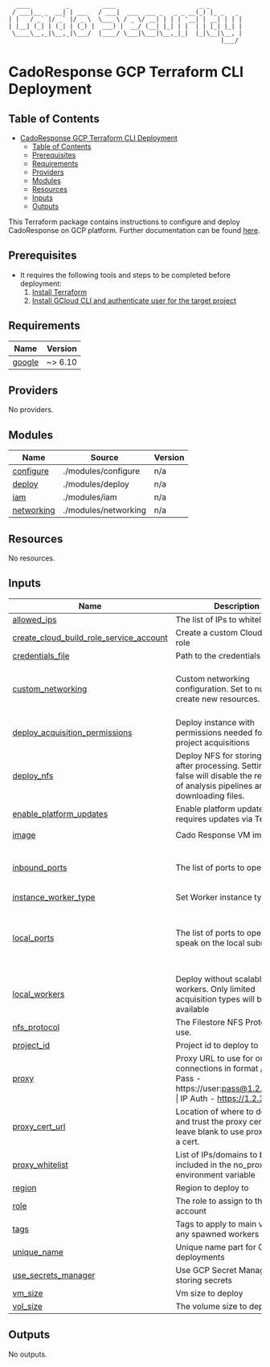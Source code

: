 ```
  ____          _         ____                       _ _
 / ___|__ _  __| | ___   / ___|  ___  ___ _   _ _ __(_) |_ _   _
| |   / _` |/ _` |/ _ \  \___ \ / _ \/ __| | | | '__| | __| | | |
| |__| (_| | (_| | (_) |  ___) |  __/ (__| |_| | |  | | |_| |_| |
 \____\__,_|\__,_|\___/  |____/ \___|\___|\__,_|_|  |_|\__|\__, |
                                                           |___/
```
# CadoResponse GCP Terraform CLI Deployment
## Table of Contents
- [CadoResponse GCP Terraform CLI Deployment](#cadoresponse-gcp-terraform-cli-deployment)
  - [Table of Contents](#table-of-contents)
  - [Prerequisites](#prerequisites)
  - [Requirements](#requirements)
  - [Providers](#providers)
  - [Modules](#modules)
  - [Resources](#resources)
  - [Inputs](#inputs)
  - [Outputs](#outputs)


This Terraform package contains instructions to configure and deploy CadoResponse on GCP platform. Further documentation can be found [here](https://docs.cadosecurity.com/cado-response/deploy/gcp/gcp-settings).

## Prerequisites

* It requires the following tools and steps to be completed before deployment:
    1. [Install Terraform](https://learn.hashicorp.com/tutorials/terraform/install-cli)
    2. [Install GCloud CLI and authenticate user for the target project](https://cloud.google.com/sdk/docs/install)

<!-- BEGIN_TF_DOCS -->
## Requirements

| Name | Version |
|------|---------|
| <a name="requirement_google"></a> [google](#requirement\_google) | ~> 6.10 |

## Providers

No providers.

## Modules

| Name | Source | Version |
|------|--------|---------|
| <a name="module_configure"></a> [configure](#module\_configure) | ./modules/configure | n/a |
| <a name="module_deploy"></a> [deploy](#module\_deploy) | ./modules/deploy | n/a |
| <a name="module_iam"></a> [iam](#module\_iam) | ./modules/iam | n/a |
| <a name="module_networking"></a> [networking](#module\_networking) | ./modules/networking | n/a |

## Resources

No resources.

## Inputs

| Name | Description | Type | Default | Required |
|------|-------------|------|---------|:--------:|
| <a name="input_allowed_ips"></a> [allowed\_ips](#input\_allowed\_ips) | The list of IPs to whitelist | `list(string)` | `[]` | no |
| <a name="input_create_cloud_build_role_service_account"></a> [create\_cloud\_build\_role\_service\_account](#input\_create\_cloud\_build\_role\_service\_account) | Create a custom Cloud Build role | `bool` | `true` | no |
| <a name="input_credentials_file"></a> [credentials\_file](#input\_credentials\_file) | Path to the credentials file | `string` | `""` | no |
| <a name="input_custom_networking"></a> [custom\_networking](#input\_custom\_networking) | Custom networking configuration. Set to null to create new resources. | <pre>object({<br/>    vpc_name           = string<br/>    public_subnet_name = string<br/>  })</pre> | `null` | no |
| <a name="input_deploy_acquisition_permissions"></a> [deploy\_acquisition\_permissions](#input\_deploy\_acquisition\_permissions) | Deploy instance with permissions needed for same project acquisitions | `bool` | `true` | no |
| <a name="input_deploy_nfs"></a> [deploy\_nfs](#input\_deploy\_nfs) | Deploy NFS for storing files after processing. Setting to false will disable the re-running of analysis pipelines and downloading files. | `bool` | `true` | no |
| <a name="input_enable_platform_updates"></a> [enable\_platform\_updates](#input\_enable\_platform\_updates) | Enable platform updates, False requires updates via Terraform | `bool` | `true` | no |
| <a name="input_image"></a> [image](#input\_image) | Cado Response VM image path | `string` | `"projects/cado-public/global/images/cadoresponse"` | no |
| <a name="input_inbound_ports"></a> [inbound\_ports](#input\_inbound\_ports) | The list of ports to open | `list(string)` | <pre>[<br/>  "22",<br/>  "443"<br/>]</pre> | no |
| <a name="input_instance_worker_type"></a> [instance\_worker\_type](#input\_instance\_worker\_type) | Set Worker instance type | `string` | `"n2-highmem-8"` | no |
| <a name="input_local_ports"></a> [local\_ports](#input\_local\_ports) | The list of ports to open to speak on the local subnet | `list(string)` | <pre>[<br/>  "5432",<br/>  "9200",<br/>  "6379",<br/>  "24224"<br/>]</pre> | no |
| <a name="input_local_workers"></a> [local\_workers](#input\_local\_workers) | Deploy without scalable workers. Only limited acquisition types will be available | `bool` | `false` | no |
| <a name="input_nfs_protocol"></a> [nfs\_protocol](#input\_nfs\_protocol) | The Filestore NFS Protocol to use. | `string` | `"NFS_V4_1"` | no |
| <a name="input_project_id"></a> [project\_id](#input\_project\_id) | Project id to deploy to | `string` | n/a | yes |
| <a name="input_proxy"></a> [proxy](#input\_proxy) | Proxy URL to use for outbound connections in format / User Pass - https://user:pass@1.2.3.4:1234 \| IP Auth - https://1.2.3.4:1234 | `string` | `""` | no |
| <a name="input_proxy_cert_url"></a> [proxy\_cert\_url](#input\_proxy\_cert\_url) | Location of where to download and trust the proxy certificate, leave blank to use proxy without a cert. | `string` | `""` | no |
| <a name="input_proxy_whitelist"></a> [proxy\_whitelist](#input\_proxy\_whitelist) | List of IPs/domains to be included in the no\_proxy environment variable | `list(string)` | `[]` | no |
| <a name="input_region"></a> [region](#input\_region) | Region to deploy to | `string` | `"us-central1"` | no |
| <a name="input_role"></a> [role](#input\_role) | The role to assign to the service account | `string` | `""` | no |
| <a name="input_tags"></a> [tags](#input\_tags) | Tags to apply to main vm and any spawned workers | `map(string)` | `{}` | no |
| <a name="input_unique_name"></a> [unique\_name](#input\_unique\_name) | Unique name part for GCP deployments | `string` | n/a | yes |
| <a name="input_use_secrets_manager"></a> [use\_secrets\_manager](#input\_use\_secrets\_manager) | Use GCP Secret Manager for storing secrets | `bool` | `true` | no |
| <a name="input_vm_size"></a> [vm\_size](#input\_vm\_size) | Vm size to deploy | `string` | `"n2-standard-16"` | no |
| <a name="input_vol_size"></a> [vol\_size](#input\_vol\_size) | The volume size to deploy | `number` | `100` | no |

## Outputs

No outputs.
<!-- END_TF_DOCS -->